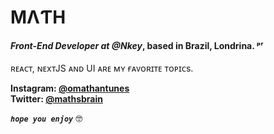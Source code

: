 # MΛƬΗ

#### _Front-End Developer at @Nkey_, based in Brazil, Londrina. ᵖʳ

ʀᴇᴀᴄᴛ, ɴᴇxᴛJS ᴀɴᴅ UI ᴀʀᴇ ᴍʏ ғᴀᴠᴏʀɪᴛᴇ ᴛᴏᴘɪᴄs.

**Instagram: [@omathantunes](https://instagram.com/omathantunes)** <br>
**Twitter: [@mathsbrain](https://twitter.com/omath_dev)**

**_`hope you enjoy`_** 🤓
